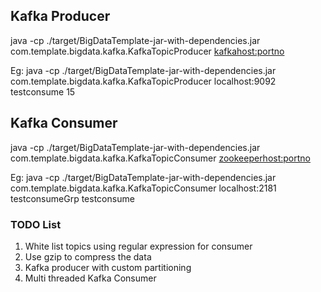## Kafka Producer
java -cp ./target/BigDataTemplate-jar-with-dependencies.jar com.template.bigdata.kafka.KafkaTopicProducer <kafkahost:portno> <topicname> <numberOfMessages>

Eg: java -cp ./target/BigDataTemplate-jar-with-dependencies.jar com.template.bigdata.kafka.KafkaTopicProducer localhost:9092 testconsume 15

## Kafka Consumer
java -cp ./target/BigDataTemplate-jar-with-dependencies.jar com.template.bigdata.kafka.KafkaTopicConsumer <zookeeperhost:portno> <groupId> <topicname>

Eg: java -cp ./target/BigDataTemplate-jar-with-dependencies.jar com.template.bigdata.kafka.KafkaTopicConsumer localhost:2181 testconsumeGrp testconsume

### TODO List
 1. White list topics using regular expression for consumer
 2. Use gzip to compress the data
 3. Kafka producer with custom partitioning
 4. Multi threaded Kafka Consumer 
